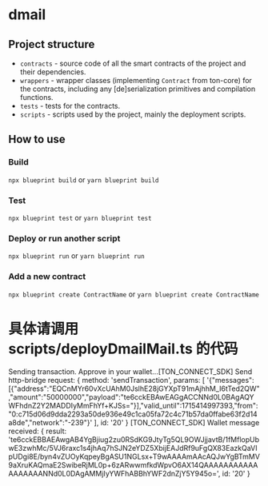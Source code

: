 # dmail

## Project structure

-   `contracts` - source code of all the smart contracts of the project and their dependencies.
-   `wrappers` - wrapper classes (implementing `Contract` from ton-core) for the contracts, including any [de]serialization primitives and compilation functions.
-   `tests` - tests for the contracts.
-   `scripts` - scripts used by the project, mainly the deployment scripts.

## How to use

### Build

`npx blueprint build` or `yarn blueprint build`

### Test

`npx blueprint test` or `yarn blueprint test`

### Deploy or run another script

`npx blueprint run` or `yarn blueprint run`

### Add a new contract

`npx blueprint create ContractName` or `yarn blueprint create ContractName`

# 具体请调用scripts/deployDmailMail.ts 的代码

Sending transaction. Approve in your wallet...[TON_CONNECT_SDK] Send http-bridge request: {
  method: 'sendTransaction',
  params: [
    '{"messages":[{"address":"EQCnMYr60vXcUAhM0JslhE28jGYXpT91mAjhhM_I6tTed2QW","amount":"50000000","payload":"te6cckEBAwEAGgACCNNd0L0BAgAQYWFhdnZ2Y2MADDIyMmFhYf+KJSs="}],"valid_until":1715414997393,"from":"0:c715d06d9dda2293a50de936e49c1ca05fa72c4c71b57da0ffabe63f2d14a8de","network":"-239"}'
  ],
  id: '20'
}
[TON_CONNECT_SDK] Wallet message received: {
  result: 'te6cckEBBAEAwgAB4YgBjiug2zu0RSdKG9JtyTg5QL9OWJjjavtB/1fMflopUbwE3zwhMc/5VJ6raxc1s4jhAq7hSJN2eYDZ5XbijEAJdRf9uFgQX83EazkQaVIpUDgi8E/byn4vZUOyKqpeyBgASU1NGLsx+T9wAAAAmAAcAQJwYgBTmMV9aXruKAQmaE2SwibeRjML0p+6zARwwmfkdWpvO6AX14QAAAAAAAAAAAAAAAAAANNd0L0DAgAMMjIyYWFhABBhYWF2dnZjY5Y945o=',
  id: '20'
}
